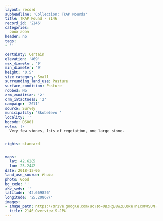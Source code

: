 ```yaml
---
layout: record
subheadline: 'Collection: TRAP Mounds'
title: TRAP Mound - 2146
record_id: '2146'
categories:
- 2000-2999
header: no
tags:
- ''

certainty: Certain
elevation: '469'
max_diameter: '9'
min_diameter: '9'
height: '0.5'
size_category: Small
surrounding_land_use: Pasture
surface_condition: Pasture
robbed: No
crm_condition: '2'
crm_intactness: '2'
campaign: '2011'
source: Survey
municipality: 'Skobelevo '
locality: ''
bgcode: DS001
notes: |-
  Very few stones, lots of vegetation, one large stone.


rights: standard


maps:
  lat: 42.6285
  lon: 25.2442
date: 2018-12-05
land_use_source: Photo
photo: Good
bg_code: ''
akb_code: ''
latitude: '42.669826'
longitude: '25.208677'
images:
- image_path: https://drive.google.com/uc?id=0B3Rg88wZDQsceTh1cXM0SUNTTnM
  title: 2146_Overview_S.JPG
---
```

